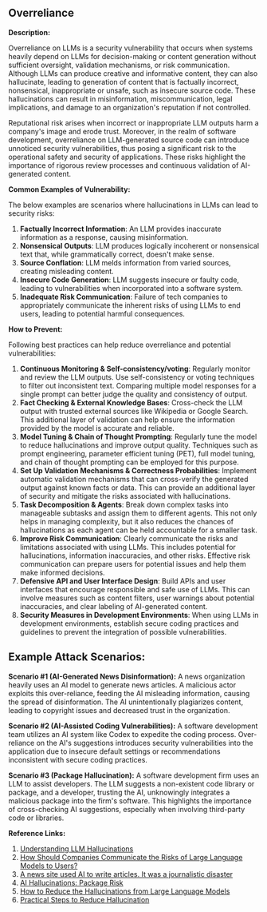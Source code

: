 ## Overreliance

**Description:**

Overreliance on LLMs is a security vulnerability that occurs when systems heavily depend on LLMs for decision-making or content generation without sufficient oversight, validation mechanisms, or risk communication. Although LLMs can produce creative and informative content, they can also hallucinate, leading to generation of content that is factually incorrect, nonsensical, inappropriate or unsafe, such as insecure source code. These hallucinations can result in misinformation, miscommunication, legal implications, and damage to an organization's reputation if not controlled.

Reputational risk arises when incorrect or inappropriate LLM outputs harm a company's image and erode trust.  Moreover, in the realm of software development, overreliance on LLM-generated source code can introduce unnoticed security vulnerabilities, thus posing a significant risk to the operational safety and security of applications. These risks highlight the importance of rigorous review processes and continuous validation of AI-generated content.

**Common Examples of Vulnerability:**

The below examples are scenarios where hallucinations in LLMs can lead to security risks:

1. **Factually Incorrect Information**: An LLM provides inaccurate information as a response, causing misinformation. 
2. **Nonsensical Outputs**: LLM produces logically incoherent or nonsensical text that, while grammatically correct, doesn't make sense.
3. **Source Conflation**: LLM melds information from varied sources, creating misleading content.
4. **Insecure Code Generation**: LLM suggests insecure or faulty code, leading to vulnerabilities when incorporated into a software system.
5. **Inadequate Risk Communication**: Failure of tech companies to appropriately communicate the inherent risks of using LLMs to end users, leading to potential harmful consequences.

**How to Prevent:**

Following best practices can help reduce overreliance and potential vulnerabilities:

1. **Continuous Monitoring & Self-consistency/voting**: Regularly monitor and review the LLM outputs. Use self-consistency or voting techniques to filter out inconsistent text. Comparing multiple model responses for a single prompt can better judge the quality and consistency of output.
2. **Fact Checking & External Knowledge Bases**: Cross-check the LLM output with trusted external sources like Wikipedia or Google Search. This additional layer of validation can help ensure the information provided by the model is accurate and reliable.
3. **Model Tuning & Chain of Thought Prompting**: Regularly tune the model to reduce hallucinations and improve output quality. Techniques such as prompt engineering, parameter efficient tuning (PET), full model tuning, and chain of thought prompting can be employed for this purpose.
4. **Set Up Validation Mechanisms & Correctness Probabilities**: Implement automatic validation mechanisms that can cross-verify the generated output against known facts or data. This can provide an additional layer of security and mitigate the risks associated with hallucinations.
5. **Task Decomposition & Agents**: Break down complex tasks into manageable subtasks and assign them to different agents. This not only helps in managing complexity, but it also reduces the chances of hallucinations as each agent can be held accountable for a smaller task.
6. **Improve Risk Communication**: Clearly communicate the risks and limitations associated with using LLMs. This includes potential for hallucinations, information inaccuracies, and other risks. Effective risk communication can prepare users for potential issues and help them make informed decisions.
7. **Defensive API and User Interface Design**: Build APIs and user interfaces that encourage responsible and safe use of LLMs. This can involve measures such as content filters, user warnings about potential inaccuracies, and clear labeling of AI-generated content.
8. **Security Measures in Development Environments**: When using LLMs in development environments, establish secure coding practices and guidelines to prevent the integration of possible vulnerabilities.

## Example Attack Scenarios:

**Scenario #1 (AI-Generated News Disinformation):** A news organization heavily uses an AI model to generate news articles. A malicious actor exploits this over-reliance, feeding the AI misleading information, causing the spread of disinformation. The AI unintentionally plagiarizes content, leading to copyright issues and decreased trust in the organization.

**Scenario #2 (AI-Assisted Coding Vulnerabilities):** A software development team utilizes an AI system like Codex to expedite the coding process. Over-reliance on the AI's suggestions introduces security vulnerabilities into the application due to insecure default settings or recommendations inconsistent with secure coding practices.

**Scenario #3 (Package Hallucination):** A software development firm uses an LLM to assist developers. The LLM suggests a non-existent code library or package, and a developer, trusting the AI, unknowingly integrates a malicious package into the firm's software. This highlights the importance of cross-checking AI suggestions, especially when involving third-party code or libraries.

**Reference Links:**

1. [Understanding LLM Hallucinations](https://towardsdatascience.com/llm-hallucinations-ec831dcd7786)
2. [How Should Companies Communicate the Risks of Large Language Models to Users?](https://techpolicy.press/how-should-companies-communicate-the-risks-of-large-language-models-to-users/)
3. [A news site used AI to write articles. It was a journalistic disaster](https://www.washingtonpost.com/media/2023/01/17/cnet-ai-articles-journalism-corrections/)
4. [AI Hallucinations: Package Risk](https://vulcan.io/blog/ai-hallucinations-package-risk)
5. [How to Reduce the Hallucinations from Large Language Models](https://thenewstack.io/how-to-reduce-the-hallucinations-from-large-language-models/)
6. [Practical Steps to Reduce Hallucination](https://newsletter.victordibia.com/p/practical-steps-to-reduce-hallucination)
